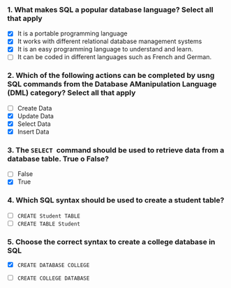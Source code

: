 ### 1. What makes SQL a popular database language? Select all that apply

 - [x] It is a portable programming language 
 - [x] It works with different relational database management systems 
 - [x] It is an easy programming language to understand and learn. 
 - [ ] It can be coded in different languages such as French and German. 

### 2. Which of the following actions can be completed by usng SQL commands from the Database AManipulation Language (DML) category? Select all that apply

- [ ] Create Data
- [x] Update Data
- [x] Select Data
- [x] Insert Data

### 3. The ```SELECT ```command should be used to retrieve data from a database table. True o False?

- [ ] False
- [x] True

### 4. Which SQL syntax should be used to create a student table?

- [ ] ```CREATE Student TABLE```
- [ ] ```CREATE TABLE Student```

### 5. Choose the correct syntax to create a college database in SQL

- [x] ```CREATE DATABASE COLLEGE```
- [ ] ```CREATE COLLEGE DATABASE```

